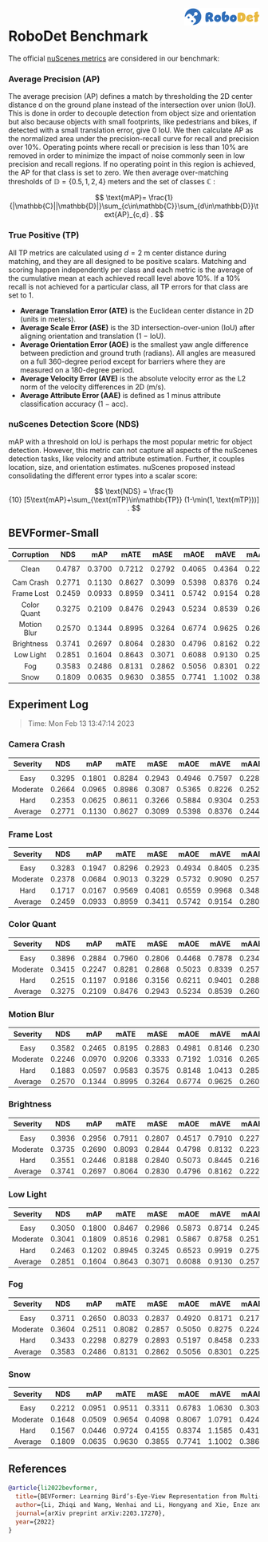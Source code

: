 <img src="../figs/logo2.png" align="right" width="30%">

# RoboDet Benchmark

The official [nuScenes metrics](https://www.nuscenes.org/object-detection/?externalData=all&mapData=all&modalities=Any) are considered in our benchmark:

### Average Precision (AP)

The average precision (AP) defines a match by thresholding the 2D center distance d on the ground plane instead of the intersection over union (IoU). This is done in order to decouple detection from object size and orientation but also because objects with small footprints, like pedestrians and bikes, if detected with a small translation error, give $0$ IoU.
We then calculate AP as the normalized area under the precision-recall curve for recall and precision over 10%. Operating points where recall or precision is less than $10$% are removed in order to minimize the impact of noise commonly seen in low precision and recall regions. If no operating point in this region is achieved, the AP for that class is set to zero. We then average over-matching thresholds of $\mathbb{D}=\{0.5, 1, 2, 4\}$ meters and the set of classes $\mathbb{C}$ :

$$
\text{mAP}= \frac{1}{|\mathbb{C}||\mathbb{D}|}\sum_{c\in\mathbb{C}}\sum_{d\in\mathbb{D}}\text{AP}_{c,d} .
$$

### True Positive (TP)

All TP metrics are calculated using $d=2$ m center distance during matching, and they are all designed to be positive scalars. Matching and scoring happen independently per class and each metric is the average of the cumulative mean at each achieved recall level above $10$%. If a $10$% recall is not achieved for a particular class, all TP errors for that class are set to $1$. 

- **Average Translation Error (ATE)** is the Euclidean center distance in 2D (units in meters). 
- **Average Scale Error (ASE)** is the 3D intersection-over-union (IoU) after aligning orientation and translation ($1$ − IoU).
- **Average Orientation Error (AOE)** is the smallest yaw angle difference between prediction and ground truth (radians). All angles are measured on a full $360$-degree period except for barriers where they are measured on a $180$-degree period.
- **Average Velocity Error (AVE)** is the absolute velocity error as the L2 norm of the velocity differences in 2D (m/s).
- **Average Attribute Error (AAE)** is defined as $1$ minus attribute classification accuracy ($1$ − acc).

### nuScenes Detection Score (NDS)
mAP with a threshold on IoU is perhaps the most popular metric for object detection. However, this metric can not capture all aspects of the nuScenes detection tasks, like velocity and attribute estimation. Further, it couples location, size, and orientation estimates. nuScenes proposed instead consolidating the different error types into a scalar score:

$$
\text{NDS} = \frac{1}{10} [5\text{mAP}+\sum_{\text{mTP}\in\mathbb{TP}} (1-\min(1, \text{mTP}))] .
$$


## BEVFormer-Small

| **Corruption** | **NDS** | **mAP** | **mATE** | **mASE** | **mAOE** | **mAVE** | **mAAE** |
| :------------: | :-----: | :-----: | :------: | :------: | :------: | :------: | :------: |
| |
| Clean          | 0.4787  | 0.3700  | 0.7212   | 0.2792   | 0.4065   | 0.4364   | 0.2201   |
| |
| Cam Crash      | 0.2771  | 0.1130  | 0.8627   | 0.3099   | 0.5398   | 0.8376   | 0.2446   |
| Frame Lost     | 0.2459  | 0.0933  | 0.8959   | 0.3411   | 0.5742   | 0.9154   | 0.2804   |
| Color Quant    | 0.3275  | 0.2109  | 0.8476   | 0.2943   | 0.5234   | 0.8539   | 0.2601   |
| Motion Blur    | 0.2570  | 0.1344  | 0.8995   | 0.3264   | 0.6774   | 0.9625   | 0.2605   |
| Brightness     | 0.3741  | 0.2697  | 0.8064   | 0.2830   | 0.4796   | 0.8162   | 0.2226   |
| Low Light      | 0.2851  | 0.1604  | 0.8643   | 0.3071   | 0.6088   | 0.9130   | 0.2573   |
| Fog            | 0.3583  | 0.2486  | 0.8131   | 0.2862   | 0.5056   | 0.8301   | 0.2251   |
| Snow           | 0.1809  | 0.0635  | 0.9630   | 0.3855   | 0.7741   | 1.1002   | 0.3863   |


## Experiment Log

> Time: Mon Feb 13 13:47:14 2023


### Camera Crash

| **Severity** | **NDS** | **mAP** | **mATE** | **mASE** | **mAOE** | **mAVE** | **mAAE** |
| :----------: | :-----: | :-----: | :------: | :------: | :------: | :------: | :------: |
| |
| Easy         | 0.3295  | 0.1801  | 0.8284   | 0.2943   | 0.4946   | 0.7597   | 0.2285   |
| Moderate     | 0.2664  | 0.0965  | 0.8986   | 0.3087   | 0.5365   | 0.8226   | 0.2524   |
| Hard         | 0.2353  | 0.0625  | 0.8611   | 0.3266   | 0.5884   | 0.9304   | 0.2530   |
| Average      | 0.2771  | 0.1130  | 0.8627   | 0.3099   | 0.5398   | 0.8376   | 0.2446   |


### Frame Lost

| **Severity** | **NDS** | **mAP** | **mATE** | **mASE** | **mAOE** | **mAVE** | **mAAE** |
| :----------: | :-----: | :-----: | :------: | :------: | :------: | :------: | :------: |
| |
| Easy         | 0.3283  | 0.1947  | 0.8296   | 0.2923   | 0.4934   | 0.8405   | 0.2350   |
| Moderate     | 0.2378  | 0.0684  | 0.9013   | 0.3229   | 0.5732   | 0.9090   | 0.2576   |
| Hard         | 0.1717  | 0.0167  | 0.9569   | 0.4081   | 0.6559   | 0.9968   | 0.3486   |
| Average      | 0.2459  | 0.0933  | 0.8959   | 0.3411   | 0.5742   | 0.9154   | 0.2804   |


### Color Quant

| **Severity** | **NDS** | **mAP** | **mATE** | **mASE** | **mAOE** | **mAVE** | **mAAE** |
| :----------: | :-----: | :-----: | :------: | :------: | :------: | :------: | :------: |
| |
| Easy         | 0.3896  | 0.2884  | 0.7960   | 0.2806   | 0.4468   | 0.7878   | 0.2345   |
| Moderate     | 0.3415  | 0.2247  | 0.8281   | 0.2868   | 0.5023   | 0.8339   | 0.2578   |
| Hard         | 0.2515  | 0.1197  | 0.9186   | 0.3156   | 0.6211   | 0.9401   | 0.2881   |
| Average      | 0.3275  | 0.2109  | 0.8476   | 0.2943   | 0.5234   | 0.8539   | 0.2601   |


### Motion Blur

| **Severity** | **NDS** | **mAP** | **mATE** | **mASE** | **mAOE** | **mAVE** | **mAAE** |
| :----------: | :-----: | :-----: | :------: | :------: | :------: | :------: | :------: |
| |
| Easy         | 0.3582  | 0.2465  | 0.8195   | 0.2883   | 0.4981   | 0.8146   | 0.2304   |
| Moderate     | 0.2246  | 0.0970  | 0.9206   | 0.3333   | 0.7192   | 1.0316   | 0.2657   |
| Hard         | 0.1883  | 0.0597  | 0.9583   | 0.3575   | 0.8148   | 1.0413   | 0.2853   |
| Average      | 0.2570  | 0.1344  | 0.8995   | 0.3264   | 0.6774   | 0.9625   | 0.2605   |


### Brightness

| **Severity** | **NDS** | **mAP** | **mATE** | **mASE** | **mAOE** | **mAVE** | **mAAE** |
| :----------: | :-----: | :-----: | :------: | :------: | :------: | :------: | :------: |
| |
| Easy         | 0.3936  | 0.2956  | 0.7911   | 0.2807   | 0.4517   | 0.7910   | 0.2273   |
| Moderate     | 0.3735  | 0.2690  | 0.8093   | 0.2844   | 0.4798   | 0.8132   | 0.2237   |
| Hard         | 0.3551  | 0.2446  | 0.8188   | 0.2840   | 0.5073   | 0.8445   | 0.2168   |
| Average      | 0.3741  | 0.2697  | 0.8064   | 0.2830   | 0.4796   | 0.8162   | 0.2226   |


### Low Light

| **Severity** | **NDS** | **mAP** | **mATE** | **mASE** | **mAOE** | **mAVE** | **mAAE** |
| :----------: | :-----: | :-----: | :------: | :------: | :------: | :------: | :------: |
| |
| Easy         | 0.3050  | 0.1800  | 0.8467   | 0.2986   | 0.5873   | 0.8714   | 0.2457   |
| Moderate     | 0.3041  | 0.1809  | 0.8516   | 0.2981   | 0.5867   | 0.8758   | 0.2512   |
| Hard         | 0.2463  | 0.1202  | 0.8945   | 0.3245   | 0.6523   | 0.9919   | 0.2750   |
| Average      | 0.2851  | 0.1604  | 0.8643   | 0.3071   | 0.6088   | 0.9130   | 0.2573   |


### Fog

| **Severity** | **NDS** | **mAP** | **mATE** | **mASE** | **mAOE** | **mAVE** | **mAAE** |
| :----------: | :-----: | :-----: | :------: | :------: | :------: | :------: | :------: |
| |
| Easy         | 0.3711  | 0.2650  | 0.8033   | 0.2837   | 0.4920   | 0.8171   | 0.2176   |
| Moderate     | 0.3604  | 0.2511  | 0.8082   | 0.2857   | 0.5050   | 0.8275   | 0.2246   |
| Hard         | 0.3433  | 0.2298  | 0.8279   | 0.2893   | 0.5197   | 0.8458   | 0.2332   |
| Average      | 0.3583  | 0.2486  | 0.8131   | 0.2862   | 0.5056   | 0.8301   | 0.2251   |


### Snow

| **Severity** | **NDS** | **mAP** | **mATE** | **mASE** | **mAOE** | **mAVE** | **mAAE** |
| :----------: | :-----: | :-----: | :------: | :------: | :------: | :------: | :------: |
| |
| Easy         | 0.2212  | 0.0951  | 0.9511   | 0.3311   | 0.6783   | 1.0630   | 0.3032   |
| Moderate     | 0.1648  | 0.0509  | 0.9654   | 0.4098   | 0.8067   | 1.0791   | 0.4246   |
| Hard         | 0.1567  | 0.0446  | 0.9724   | 0.4155   | 0.8374   | 1.1585   | 0.4310   |
| Average      | 0.1809  | 0.0635  | 0.9630   | 0.3855   | 0.7741   | 1.1002   | 0.3863   |



## References
```bib
@article{li2022bevformer,
  title={BEVFormer: Learning Bird’s-Eye-View Representation from Multi-Camera Images via Spatiotemporal Transformers},
  author={Li, Zhiqi and Wang, Wenhai and Li, Hongyang and Xie, Enze and Sima, Chonghao and Lu, Tong and Qiao, Yu and Dai, Jifeng}
  journal={arXiv preprint arXiv:2203.17270},
  year={2022}
}
```
